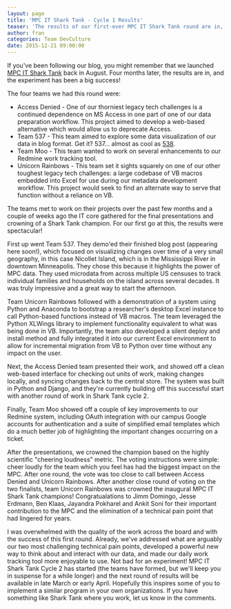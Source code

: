 ```yaml
---
layout: page
title: 'MPC IT Shark Tank - Cycle 1 Results'
teaser: 'The results of our first-ever MPC IT Shark Tank round are in, and a winner has been crowned!'
author: fran
categories: Team DevCulture
date: 2015-12-21 09:00:00
---
```


If you've been following our blog, you might remember that we launched [MPC IT Shark Tank](http://tech.popdata.org/mpc-it-shark-tank/) back in August.  Four months later, the results are in, and the experiment has been a big success!

The four teams we had this round were:

* Access Denied - One of our thorniest legacy tech challenges is a continued dependence on MS Access in one part of one of our data preparation workflow.  This project aimed to develop a web-based alternative which would allow us to deprecate Access.
* Team 537 - This team aimed to explore some data visualization of our data in blog format. Get it? 537... almost as cool as [538](http://fivethirtyeight.com/).  
* Team Moo - This team wanted to work on several enhancements to our Redmine work tracking tool.
* Unicorn Rainbows - This team set it sights squarely on one of our other toughest legacy tech challenges: a large codebase of VB macros embedded into Excel for use during our metadata development workflow.  This project would seek to find an alternate way to serve that function without a reliance on VB.

The teams met to work on their projects over the past few months and a couple of weeks ago the IT core gathered for the final presentations and crowning of a Shark Tank champion. For our first go at this, the results were spectacular!

First up went Team 537.  They demo'ed their finished blog post (appearing here soon!), which focused on visualizing changes over time of a very small geography, in this case Nicollet Island, which is in the Mississippi River in downtown Minneapolis. They chose this because it highlights the power of MPC data.  They used microdata from across multiple US censuses to track individual families and households on the island across several decades.  It was truly impressive and a great way to start the afternoon.

Team Unicorn Rainbows followed with a demonstration of a system using Python and Anaconda to bootstrap a researcher's desktop Excel instance to call Python-based functions instead of VB macros.  The team leveraged the Python XLWings library to implement functionality equivalent to what was being done in VB. Importantly, the team also developed a silent deploy and install method and fully integrated it into our current Excel environment to allow for incremental migration from VB to Python over time without any impact on the user.

Next, the Access Denied team presented their work, and showed off a clean web-based interface for checking out units of work, making changes locally, and syncing changes back to the central store. The system was built in Python and Django, and they're currently building off this successful start with another round of work in Shark Tank cycle 2.

Finally, Team Moo showed off a couple of key improvements to our Redmine system, including OAuth integration with our campus Google accounts for authentication and a suite of simplified email templates which do a much better job of highlighting the important changes occurring on a ticket.

After the presentations, we crowned the champion based on the highly scientific "cheering loudness" metric.  The voting instructions were simple: cheer loudly for the team which you feel has had the biggest impact on the MPC.  After one round, the vote was too close to call between Access Denied and Unicorn Rainbows.  After another close round of voting on the two finalists, team Unicorn Rainbows was crowned the inaugural MPC IT Shark Tank champions!  Congratualations to Jimm Domingo, Jesse Erdmann, Ben Klaas, Jayandra Pokharel and Ankit Soni for their important contribution to the MPC and the elimination of a technical pain point that had lingered for years.

I was overwhelmed with the quality of the work across the board and with the success of this first round.  Already, we've addressed what are arguably our two most challenging technical pain points, developed a powerful new way to think about and interact with our data, and made our daily work tracking tool more enjoyable to use.  Not bad for an experiment! MPC IT Shark Tank Cycle 2 has started (the teams have formed, but we'll keep you in suspense for a while longer) and the next round of results will be available in late March or early April. Hopefully this inspires some of you to implement a similar program in your own organizations.  If you have something like Shark Tank where you work, let us know in the comments.
